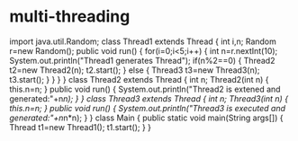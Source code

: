 # multi-threading
import java.util.Random;
class Thread1 extends Thread
{
    int i,n;
    Random r=new Random();
    public void run()
    {
        for(i=0;i<5;i++)
        {
            int n=r.nextInt(10);
            System.out.println("Thread1 generates Thread");
            if(n%2==0)
            {
                Thread2 t2=new Thread2(n);
                t2.start();
            }
            else
            {
                Thread3 t3=new Thread3(n);
                t3.start();
            }
        }
    }
}
class Thread2 extends Thread
{
    int n;
    Thread2(int n)
    {
        this.n=n;
    }
    public void run()
    {
        System.out.println("Thread2 is extened and generated:"+n*n);
    }
}
class Thread3 extends Thread
{
    int n;
    Thread3(int n)
    {
        this.n=n;
    }
    public void run()
    {
        System.out.println("Thread3 is executed and generated:"+n*n*n);
    }
}
class Main
{
    public static void main(String args[])
    {
        Thread t1=new Thread1();
        t1.start();
    }
}

